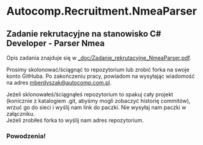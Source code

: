 # Autocomp.Recruitment.NmeaParser

<h2>Zadanie rekrutacyjne na stanowisko C# Developer - Parser Nmea</h2>

Opis zadania znajduje się w [_doc/Zadanie_rekrutacyjne_NmeaParser.pdf](_doc/Zadanie_rekrutacyjne_NmeaParser.pdf).

Prosimy skolonować/ściągnąć to repozytorium lub zrobić forka na swoje konto GitHuba. Po zakończeniu pracy, powiadom na wysyłając wiadomość na adres mberdyszak@autocomp.com.pl.

<p>Jeżeli sklonowałeś/ściągnąłeś repozytorium to spakuj cały projekt (konicznie z katalogiem .git, abyśmy mogli zobaczyć historię commitów), wrzuć go do sieci i wyślij nam link do paczki. Nie wysyłaj nam paczki w załączniku.<br/>
Jeżeli zrobiłeś forka to wyślij nam adres repozytorium.<p>

<h3>Powodzenia!</h3>